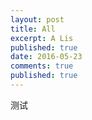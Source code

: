 ```yaml
---
layout: post
title: All
excerpt: A Lis
published: true
date: 2016-05-23
comments: true
published: true
---
```

测试
